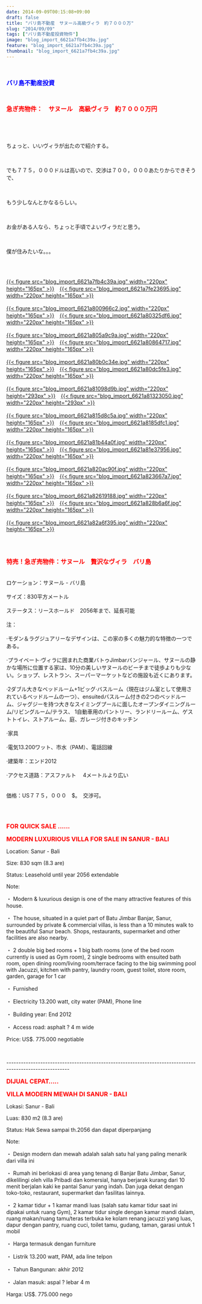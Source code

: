 ```yaml
---
date: 2014-09-09T00:15:08+09:00
draft: false
title: "バリ島不動産　サヌール高級ヴィラ　約７０００万"
slug: "2014/09/09"
tags: ["バリ島不動産投資物件"]
image: "blog_import_6621a7fb4c39a.jpg"
feature: "blog_import_6621a7fb4c39a.jpg"
thumbnail: "blog_import_6621a7fb4c39a.jpg"
---
```

<p><font color="#0000ff" size="3"><strong><br/></strong></font></p><p><font color="#0000ff" size="3"><strong>バリ島不動産投資</strong></font></p><br/><p><font color="#ff0000" size="3"><strong>急ぎ売物件：　サヌール　高級ヴィラ　約７０００万円</strong></font></p><br/><p><span><br/></span></p><p><span>ちょっと、いいヴィラが出たので紹介する。</span></p><p><span><br/></span></p><p><span>でも７７５，０００ドルは高いので、交渉は７００，０００あたりからできそうで、</span></p><p><span><br/></span></p><p><span>もう少しなんとかなるらしい。</span></p><p><span><br/></span></p><p><span>お金がある人なら、ちょっと手頃でよいヴィラだと思う。</span></p><p><span><br/></span></p><p><span>僕が住みたいな。。。</span></p><p><span><br/></span></p><p><span><br/><a href="blog_import_6621a7fc86c44.jpg">{{< figure src="blog_import_6621a7fb4c39a.jpg" width="220px" height="165px" >}}</a>　<a href="blog_import_6621a7ff561a9.jpg">{{< figure src="blog_import_6621a7fe23695.jpg" width="220px" height="165px" >}}</a><br/><br/><a href="blog_import_6621a801ce19a.jpg">{{< figure src="blog_import_6621a800966c2.jpg" width="220px" height="165px" >}}</a>　<a href="blog_import_6621a8045f40b.jpg">{{< figure src="blog_import_6621a80325df6.jpg" width="220px" height="165px" >}}</a><br/><br/><a href="blog_import_6621a806df887.jpg">{{< figure src="blog_import_6621a805a9c9a.jpg" width="220px" height="165px" >}}</a>　<a href="blog_import_6621a80999d3c.jpg">{{< figure src="blog_import_6621a80864717.jpg" width="220px" height="165px" >}}</a><br/><br/><a href="blog_import_6621a80c4d45e.jpg">{{< figure src="blog_import_6621a80b0c34e.jpg" width="220px" height="165px" >}}</a>　<a href="blog_import_6621a80f0845b.jpg">{{< figure src="blog_import_6621a80dc5fe3.jpg" width="220px" height="165px" >}}</a><br/><br/><a href="blog_import_6621a811cd09c.jpg">{{< figure src="blog_import_6621a81098d9b.jpg" width="220px" height="293px" >}}</a>　<a href="blog_import_6621a81457d66.jpg">{{< figure src="blog_import_6621a81323050.jpg" width="220px" height="293px" >}}</a><br/><br/><a href="blog_import_6621a8171cf29.jpg">{{< figure src="blog_import_6621a815d8c5a.jpg" width="220px" height="165px" >}}</a>　<a href="blog_import_6621a819eac3b.jpg">{{< figure src="blog_import_6621a8185dfc1.jpg" width="220px" height="165px" >}}</a><br/><br/><a href="blog_import_6621a81c7e3ce.jpg">{{< figure src="blog_import_6621a81b44a0f.jpg" width="220px" height="165px" >}}</a>　<a href="blog_import_6621a81f6e0b0.jpg">{{< figure src="blog_import_6621a81e37956.jpg" width="220px" height="165px" >}}</a><br/><br/><a href="blog_import_6621a822097e7.jpg">{{< figure src="blog_import_6621a820ac90f.jpg" width="220px" height="165px" >}}</a>　<a href="blog_import_6621a8249b5f4.jpg">{{< figure src="blog_import_6621a823667a7.jpg" width="220px" height="165px" >}}</a><br/><br/><a href="blog_import_6621a82764fea.jpg">{{< figure src="blog_import_6621a82619188.jpg" width="220px" height="165px" >}}</a>　<a href="blog_import_6621a829eddd7.jpg">{{< figure src="blog_import_6621a828b6a6f.jpg" width="220px" height="165px" >}}</a><br/><br/><a href="blog_import_6621a82ba5c41.jpg">{{< figure src="blog_import_6621a82a6f395.jpg" width="220px" height="165px" >}}</a><br/></span></p><p><br/> <br/><br/><font size="3"><font color="#ff0000"><strong><span>特売！急ぎ売物件：サヌール　</span><span>贅沢な</span><span>ヴィラ　バリ島</span></strong></font></font> <br/><br/> <br/><span>ロケーション：</span><span>サヌール</span><span> - </span><span>バリ島</span> <br/><br/><span>サイズ：</span><span>830</span><span>平方メートル</span> <br/><br/><span>ステータス：リースホールド　</span><span>2056年まで、延長可能</span> <br/><br/><span>注：</span> <br/><br/><span>·</span><span>モダン＆</span><span>ラグジュアリーな</span><span>デザインは、この</span><span>家の</span><span>多くの魅力的な</span><span>特徴の一つである。</span> <br/><br/><span>·</span><span>プライベート</span><span>·</span><span>ヴィラに</span><span>囲まれた</span><span>商業</span><span>バトゥ</span><span>Jimbar</span><span>バンジャール</span><span>、</span><span>サヌール</span><span>の</span><span>静かな場所に</span><span>位置する</span><span>家は</span><span>、</span><span>10分</span><span>の美しい</span><span>サヌール</span><span>のビーチ</span><span>まで徒歩</span><span>よりも</span><span>少ない。</span><span>ショップ、</span><span>レストラン</span><span>、</span><span>スーパーマーケット</span><span>などの施設</span><span>も近くにあります。</span> <br/><br/><span>·2</span><span>ダブル</span><span>大きなベッド</span><span>ルーム</span><span>+</span><span>1</span><span>ビッグ·バス</span><span>ルーム</span><span>（現在は</span><span>ジム</span><span>室として</span><span>使用されている</span><span>ベッドルーム</span><span>の一つ）</span><span>、</span><span>ensuited</span><span>バス</span><span>ルーム付きの</span><span>2</span><span>つの</span><span>ベッドルーム、</span><span>ジャグジーを持つ</span><span>大きな</span><span>スイミング</span><span>プールに</span><span>面した</span><span>オープン</span><span>ダイニングルーム</span><span>/リビングルーム</span><span>/</span><span>テラス</span><span>、</span> <span class="hps">1</span><span>自動車</span><span>用の</span><span>パントリー</span><span>、ランドリールーム</span><span>、</span><span>ゲスト</span><span>トイレ</span><span>、</span><span>ストア</span><span>ルーム、</span><span>庭</span><span>、</span><span>ガレージ</span><span>付きのキッチン</span> <br/><br/><span>·</span><span>家具</span> <br/><br/><span>·</span><span>電気</span><span>13.200ワット</span><span>、</span><span>市水</span><span>（</span><span>PAM）</span><span>、</span><span>電話回線</span> <br/><br/><span>·</span><span>建築</span><span>年</span><span>：エンド</span><span>2012</span> <br/><br/><span>·</span><span>アクセス</span><span>道路</span><span>：</span><span>アスファルト　</span> <span class="hps">4メートルより</span><span>広い</span> <br/><br/><br/><span>価格：</span><span>US７７５，０００　$</span><span>。　</span><span>交渉可。</span> <br/></p><br/><br/><p><font color="#ff0000" size="3"><strong>FOR QUICK SALE ……</strong></font></p><p><font color="#ff0000" size="3"><strong> </strong></font></p><p><font color="#ff0000" size="3"><strong>MODERN LUXURIOUS VILLA FOR SALE IN SANUR - BALI</strong></font></p><p> </p><p> </p><p>Location: Sanur - Bali</p><p>Size: 830 sqm (8.3 are)</p><p>Status: Leasehold until year 2056 extendable</p><p>Note:</p><p>・         Modern &amp; luxurious design is one of the many attractive features of this house.     </p><p>・         The house, situated in a quiet part of Batu Jimbar Banjar, Sanur, surrounded by private &amp; commercial villas, is less than a 10 minutes walk to the beautiful Sanur beach. Shops, restaurants, supermarket and other facilities are also nearby. </p><p>・         2 double big bed rooms + 1 big bath rooms (one of the bed room currently is used as Gym room), 2 single bedrooms with ensuited bath room, open dining room/living room/terrace facing to the big swimming pool with Jacuzzi, kitchen with pantry, laundry room, guest toilet, store room, garden, garage for 1 car </p><p>・         Furnished</p><p>・         Electricity 13.200 watt, city water (PAM), Phone line        </p><p>・         Building year: End 2012</p><p>・         Access road: asphalt ? 4 m wide</p><p> </p><p>Price: US$. 775.000 negotiable</p><p> </p><br/><p> </p><p> </p><p>--------------------------------------------------------------------------------------------------------</p><p> </p><p><font color="#ff0000" size="3"><strong>DIJUAL CEPAT…..</strong></font></p><p><font color="#ff0000" size="3"><strong> </strong></font></p><p><font color="#ff0000" size="3"><strong>VILLA MODERN MEWAH DI SANUR - BALI</strong></font></p><p> </p><p> </p><p>Lokasi: Sanur - Bali</p><p>Luas: 830 m2 (8.3 are)</p><p>Status: Hak Sewa sampai th.2056 dan dapat diperpanjang</p><p>Note:</p><p>・         Design modern dan mewah adalah salah satu hal yang paling menarik dari villa ini </p><p>・         Rumah ini berlokasi di area yang tenang di Banjar Batu Jimbar, Sanur, dikelilingi oleh villa Pribadi dan komersial, hanya berjarak kurang dari 10 menit berjalan kaki ke pantai Sanur yang indah. Dan juga dekat dengan toko-toko, restaurant, supermarket dan fasilitas lainnya. </p><p>・          2 kamar tidur  + 1 kamar mandi luas (salah satu kamar tidur saat ini dipakai untuk ruang Gym), 2 kamar tidur single dengan kamar mandi dalam, ruang makan/ruang tamu/teras terbuka ke kolam renang  jacuzzi yang luas,  dapur dengan pantry, ruang cuci, toilet tamu, gudang, taman, garasi untuk 1 mobil</p><p>・         Harga termasuk  dengan furniture</p><p>・         Listrik 13.200 watt, PAM, ada line telpon</p><p>・         Tahun Bangunan: akhir 2012</p><p>・         Jalan masuk: aspal ? lebar 4 m</p><p>Harga: US$. 775.000 nego</p>

